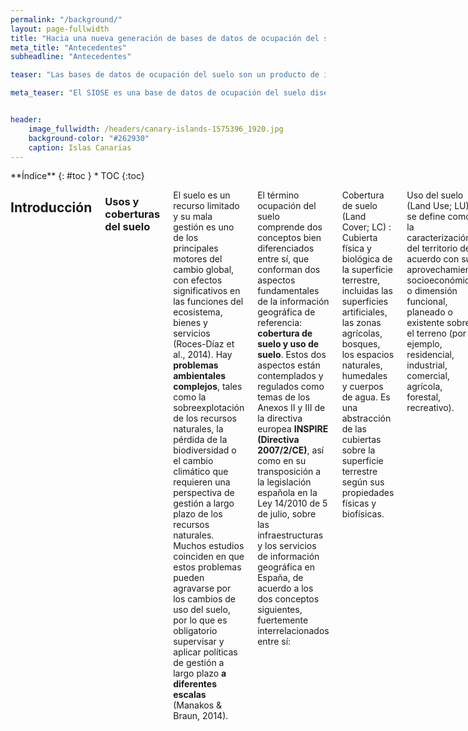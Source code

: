```yaml
---
permalink: "/background/"
layout: page-fullwidth
title: "Hacia una nueva generación de bases de datos de ocupación del suelo"
meta_title: "Antecedentes"
subheadline: "Antecedentes"

teaser: "Las bases de datos de ocupación del suelo son un producto de información básico para el conocimiento de este medio en el que vivimos. La Base de Datos SIOSE proporciona información básica y relevante para el análisis espacial y territorial de la situación actual española, información que resulta imprescindible para analizar el tipo de uso que se le ha venido  dando  al  suelo  en  España  y  para  planificar  de  forma  sostenible  el  desarrollo económico y social del hombre. "

meta_teaser: "El SIOSE es una base de datos de ocupación del suelo diseñada con una metodología de orientación a objetos."


header:
    image_fullwidth: /headers/canary-islands-1575396_1920.jpg
    background-color: "#262930"
    caption: Islas Canarias
---
```


<!--more-->

<div class="row">
<div class="medium-4 medium-push-8 columns" markdown="1">
<div class="panel radius" markdown="1">
**Índice**
{: #toc }
*  TOC
{:toc}
</div>
</div><!-- /.medium-4.columns -->



<div class="medium-8 medium-pull-4 columns" markdown="1">



## Introducción

### Usos y coberturas del suelo

El suelo es un recurso limitado y su mala gestión es uno de los principales motores del cambio global, con efectos significativos en las funciones del ecosistema, bienes y servicios (Roces-Díaz et al., 2014). Hay **problemas ambientales complejos**, tales como la sobreexplotación de los recursos naturales, la pérdida de la biodiversidad o el cambio climático que requieren una perspectiva de gestión a largo plazo de los recursos naturales. Muchos estudios coinciden en que estos problemas pueden agravarse por los cambios de uso del suelo, por lo que es obligatorio supervisar y aplicar políticas de gestión a largo plazo **a diferentes escalas** (Manakos & Braun, 2014).

El término ocupación del suelo comprende dos conceptos bien diferenciados entre sí, que conforman dos aspectos fundamentales de la información geográfica de referencia: **cobertura de suelo y uso de suelo**. Estos dos aspectos están contemplados y regulados como temas de los Anexos II y III de la directiva europea **INSPIRE (Directiva 2007/2/CE)**, así como en su transposición a la legislación española en la Ley 14/2010 de 5 de julio, sobre las infraestructuras y los servicios de información geográfica en España, de acuerdo a los dos conceptos siguientes, fuertemente interrelacionados entre sí:

Cobertura de suelo (Land Cover; LC)
: Cubierta física y biológica de la superficie terrestre, incluidas las superficies artificiales, las zonas agrícolas, bosques, los espacios naturales, humedales y cuerpos de agua. Es una abstracción de las cubiertas sobre la superficie terrestre según sus propiedades físicas y biofísicas.

Uso del suelo (Land Use; LU)
: se define como la caracterización del territorio de acuerdo con su aprovechamiento socioeconómico o dimensión funcional, planeado o existente sobre el terreno (por ejemplo, residencial, industrial, comercial, agrícola, forestal, recreativo).

Los datos LU/LC han sido históricamente registrados en muchos Estados miembros de la UE debido a las necesidades y requerimientos de su gestión ambiental y territorial. Además de las bases de datos **Corine Land Cover (CLC)** de 1990 y 2000, muchos países de la UE han estado produciendo las bases de datos de LU/LC para gestionar y satisfacer sus necesidades en materia de planificación territorial ambiental, agrícola y forestal. Como consecuencia, hay varios inventarios regionales y nacionales con muy **diferentes métodos de recopilación de datos, escalas, nomenclaturas, unidades mínimas de representación cartográfica, y diferentes intervalos de producción y de actualización** (Manakos & Braun, 2014).


### Aplicaciones

La recopilación y el análisis de datos de ocupación del suelo implica a diversos campos de la ciencia, con lo que puede comprender múltiples áreas de aplicación, como por ejemplo:

- Medio Ambiente, estudio de hábitats, biodiversidad, evaluación de impacto ambiental, mantenimiento y observación de la estabilidad ecológica, etc
- Desarrollo sostenible, como establecer estrategias de gestión de zonas costeras.
- Cambio Climático.
- Hidrología, geología y suelos.
- Agricultura.
- Urbanismo y ordenación del territorio.
- Demografía, expansión urbana.
- Energía y recursos minerales.
- Infraestructuras e ingeniería civil.
- Transporte y logística.
- Zonas de riesgo, evaluación de la vulnerabilidad y gestión de emergencias.
- Estudios dinámicos sobre ocupación del suelo, como causa y consecuencia de procesos naturales o artificiales, como la desertificación.
- Obtención de **indicadores agroambientales**, parámetro objetivo para describir y valorar los distintos fenómenos que se dan en el territorio. Como ejemplos de indicadores, los existentes en el «Banco Público de Indicadores Ambientales» (BPIA), relativos al agua, aire, pesca, hogares, industria, desastres naturales y tecnológicos, residuos, turismo, etc.

A nivel global, destaca la utilización de datos de ocupación del suelo dentro del «Convenio Marco de las Naciones Unidas sobre el Cambio Climático» (1992) para el cumplimiento del Protocolo de Kyoto (1998), un acuerdo internacional con el objetivo de reducir las emisiones de gases que causan el calentamiento global, en un porcentaje en al menos un 5% durante el periodo 2008 -2012 respecto a las emisiones del año 1990. Por todo ello, los usuarios de información sobre ocupación del suelo son muchos y con variados intereses, y según las distintas administraciones van facilitando datos tanto en un determinado año de referencia como su evolución en un periodo de años, el número de usuarios va creciendo, y sus aplicaciones por tanto, también.

### Usuarios

Los principales demandantes de información de ocupación del suelo son:

- La Administración General del Estado y los gobiernos autonómicos, a través de los distintos Ministerios, Consejerías y Organismos Públicos.
- Universidades, Fundaciones, Centros de I+D+i y organismos de investigación.
- Organismos europeos e internacionales: Naciones Unidas y la Unión Europea, dentro de la Comisión Europea (con programas como GMES (Global Monitoring for Environment and Security) y Agencia Europea del Medio Ambiente.
- Empresas públicas y privadas.
- En menor medida, particulares.


## Bases de datos de ocupación del suelo

La necesidad de una mejor **armonización** entre conjuntos de datos nacionales y europeos y la intención de **evitar redundancias en la producción de datos**, ha llevado a muchos de estos países a utilizar sus datos nacionales para derivar conjuntos de datos para proyectos europeos, como CLC o LUCAS, siguiendo una estrategia *bottom-up* (Manakos & Braun, 2014). Simultáneamente, el flujo de información generada por estos proyectos nacionales tiene que integrarse con otras iniciativas europeas como [Copernicus](http://www.copernicus.eu/), que es el programa europeo para el establecimiento de un sistema europeo de observación de la Tierra (Arnold et al., 2013).

El grupo [EAGLE](http://land.copernicus.eu/eagle) (Grupo de Acción EIONET2 sobre la vigilancia terrestre en Europa) fue creado por miembros de la Red de Información Ambiental y de Observación (EIONET) sobre la ocupación del suelo en respuesta a la creciente necesidad de discutir soluciones técnicas para una mejor integración y armonización de la cartografía nacional con las iniciativas europeas de vigilancia terrestre. El objetivo del grupo de trabajo es elaborar una solución conceptual para la vigilancia terrestre construida sobre las fuentes de datos nacionales y en combinación con las capas de información paneuropeas (Arnold et al., 2013). El modelo de datos EAGLE es un modelo orientado a objetos (OODM), que tiene en cuenta las normas o las listas de códigos de referencia, como CLC, LUCAS, EUNIS, las especificaciones técnicas impulsadas por INSPIRE (2007/2/CE) y la norma ISO standard 19144-2 (LCML-Land Cover Meta Language).

El Instituto Geográfico Nacional de España (IGN) es miembro del grupo EAGLE y creó el Sistema de Información sobre Ocupación del Suelo de España (SIOSE) como parte del Plan Nacional de Observación del Territorio (PNOT), que tiene como objetivo lograr una Infraestructura de Datos Espaciales multidisciplinar, de forma periódicamente actualizada, para las administraciones nacionales y regionales españolas. 

La base de datos SIOSE se ajusta a las especificaciones técnicas de INSPIRE y ha sido diseñada como un modelo de datos orientado a objetos, similar al propuesto por el grupo EAGLE, asegurando la compatibilidad y comparabilidad con bases de datos preexistentes como CLC90, CLC00, Murbandy/Moland, LCCS de la FAO de las Naciones Unidas, entre otros. Sin embargo, en la práctica, el modelo orientado a objetos está adaptado y aplicado en sistemas gestores de bases de datos relacionales y objeto-relacionales con capacidades espaciales, y los administradores de bases de datos tienen que hacer frente a estas incompatibilidades a nivel conceptual. Este es un caso de la falta de concordancia objeto-relacional, y se ha identificado claramente en la literatura como un problema de la estructura de datos debido a las diferencias de paradigma (Ireland et al.,2009). En la Figura 1 se muestra un ejemplo de la clasificación LU/LC de una sola parcela. La cantidad de información semiestructurada que se guarda para cada polígono LU/LC añade algunas dificultades para la gestión de la información SIOSE LU/LC a través de los SIG más utilizados o geodatabases relacionales, por lo que otras alternativas tecnológicas deben ser exploradas. Hoy en día, se accede a la base de datos SIOSE a través de servicios web de mapas estándar, descargas de archivos SIG y, en algunos casos especiales, también se distribuyen serializados en formato XML, respetando en este caso el modelo OO.


<figure>
	<img src="http://www.siose.es/SIOSEtheme-theme/images/imgSiose/Contenidos/Figura_MDOO.png"  alt="Modelo de datos jerárquico vs. OO" itemprop="image">
	<figcaption class="text-left">Figura 1.- Riqueza descriptiva del modelo de datos OO de SIOSE frente a una clasificación jerárquica. El modelo de datos SIOSE se describe en detalle en la documentación técnica del proyecto en el documento "Descripción del Modelo de Datos y Rótulo SIOSE2005. </figcaption>
</figure>


## El modelo de datos SIOSE
La principal característica de la base de datos SIOSE es que sigue un modelo de datos orientado a objetos, no es un modelo jerárquico tradicional donde existe un cierto rango de clases limitado y rígido definido en una leyenda descriptiva, sino que es un modelo de datos multipropósito y extensible. La ventaja es que **a partir de SIOSE se pueden generar tantas consultas y clasificaciones como se necesiten**. 

> El SIOSE no clasifica el terreno sino que lo describe mediante coberturas o combinaciones de ellas con sus diferentes porcentajes de ocupación y atributos, sin pérdida de información. Es una base de datos multicriterio (Valcárcel et al., 2009).

La principal ventaja que presentan estos sistemas es la posibilidad de ofrecer **valores estadísticos de la ocupación del suelo más fiables que las clasificaciones tradicionales**, pues en su metodología de obtención no se pierde información. Esto repercute también en el coste económico de su producción, puesto que con un pequeño incremento en el coste se obtiene un alto incremento de información. Un sistema clasificatorio para alcanzar igual incremento de información demandaría un incremento directo y alto coste de producción. 

> El modelo orientado a objetos del SIOSE permite obtener salidas temáticas diferentes en función de las necesidades del usuario. Un modelo de datos orientado a objetos es extensible para responder a nuevas necesidades, por lo que hace posible que se puedan incorporar nuevos parámetros sin entrar en conflicto con los datos presentes.

No obstante, puede que el principal inconveniente que tengan los sistemas de descripciones orientados a objetos sea su **escasa usabilidad o capacidad de uso por parte de usuarios no expertos**. El funcionamiento de estos métodos es muy distinto al de las clasificaciones tradicionales. Sin embargo, como se ha comentado, este incremento de la complejidad viene acompañado de un beneficio en la información (Valcárcel et al., 2009). No se trata de un problema trivial. Tras un cierto periodo de adaptación técnica de los productores y usuarios, los sistemas de descripciones podrían ser manejados sin dificultad, pero la mayor parte de las tecnologías SIG disponibles en el mercado utilizan bases de datos pensadas para trabajar con modelos relacionales de datos.

La arquitectura de las bases de datos relacionales podría ser adecuada para la recogida de datos y su persistencia. Sin embargo, las principales motivaciones de las bases de datos de LU/LC están en el análisis de cambios, la exploración y la investigación. Esta dicotomía entre bases de datos operativas (centradas en las transacciones rutinarias) o diacrónicas (orientadas al procesamiento analítico), junto con el impulso de la Ciencia de los Datos (Data Science), se ha materializado en la fragmentación del mercado de los Sistemas Gestores de Bases de Datos, una tendencia que ya se había previsto en la década pasada por los mismos investigadores que establecieron los fundamentos de las tecnologías relacionales (Stonebraker & Çetintemel, 2005). La multitud de motores de bases de datos existentes hoy en día podrían ser categorizados como almacenes de registros, optimizados para las operaciones de escritura del día a día, o como almacenes de columnas, grandes repositorios de datos indexados para consultas ad hoc. No obstante, el límite entre estos dos enfoques, que suele identificarse con el debate entre las tecnologías SQL vs NoSQL, es cada vez más difuso debido en parte a los avances en la gestión de los datos semi-estructurados dentro de las bases de datos relacionales. Además, *NoSQL* es un término difícil de definir y que abarca una amplia gama de paradigmas tecnológicos.


## Experimentando con el SIOSE
En un estudio reciente, este equipo de investigación ha desarrollado una experiencia computacional para evaluar los beneficios que podrían derivarse de almacenar los datos SIOSE en un repositorio OO, concretamente en un almacén de documentos (Navarro-Carrión et al., 2016). Básicamente se realizó una prueba en la que se compararon las consultas LU/LC llevadas a cabo en un SGBD relacional y se compararon con sus traducciones literales en una base de datos orientada a documentos. El experimento completo se llevó a cabo en el SGBD PostgreSQL/PostGIS, que ha incorporado recientemente mecanismos propios de otros paradigmas. Al limitar el experimento a un SGBD común se consiguió:

1. Obtener tiempos de respuesta comparables y datos de rendimiento.
2. Resultados no distorsionados por diferentes implementaciones de los métodos de acceso espaciales
3. Obtener impresiones sobre cómo la estructura del modelo OO afecta al rendimiento de las consultas
4. Determinar los tipos de consultas que se verían beneficiadas al eliminar la impedancia de la incompatibilidad objeto-relacional.

PostgreSQL fue seleccionado para realizar este primer experimento, ya que:

1. Proporciona un sistema de tipos extensible
2. Implementa la especificación Simple Features del OGC mediante la extensión PostGIS, lo cual proporciona tipos, funciones y métodos de acceso para datos geográficos.
3. Permite una representación formal del modelo relacional de SIOSE.
4. Proporciona el tipo binario de datos JSONB y operadores para gestionar modelos orientados a documentos (Bartunov & Sigaev, 2013).
5. Genera planes de consulta utilizando un procesador de consultas relacionales común. Por lo tanto, las consultas sobre una base de datos LU/LC pueden ser comparadas, de un modo no sesgado, utilizando ambos paradigmas, el relacional y el orientado a objetos.


<table>
  <caption>Tabla 1.- Características de la base de datos SIOSE en sus modelos OO y ER</caption>
  <tr>
    <th>Modelo de datos</th>
    <th>Tabla</th>
    <th>Registros</th>
    <th>Tamaño</th>
    <th>Tamaño externo</th>
  </tr>
  <tr>
    <td>Orientado a Documentos</td>
    <td>docstore_jsonb</td>
    <td>2477144</td>
    <td>8066 MB</td>
    <td>2615 MB</td>
  </tr>
  <tr>
    <td rowspan="4">Relacional</td>
    <td>siose_values</td>
    <td>10435032</td>
    <td>3160 MB</td>
    <td>1522 MB</td>
  </tr>
  <tr>
    <td>siose_polygons</td>
    <td>2478218</td>
    <td>6456 MB</td>
    <td>1948 MB</td>
  </tr>
  <tr>
    <td>siose_coverages</td>
    <td>116</td>
    <td>48 kB</td>
    <td>40 kB</td>
  </tr>
  <tr>
    <td>siose_attributes</td>
    <td>26</td>
    <td>40 kB</td>
    <td>32 kB</td>
  </tr>
</table>


En este primer experimento se seleccionó el conjunto de datos de SIOSE 2005, que recoge más de 10,4 millones de observaciones de ocupación del suelo de alrededor de 2,5 millones de geometrías poligonales. Dado el volumen de la base de datos, los datos SIOSE se distribuyen desde la página de descargas del Centro Nacional de Información Geográfica (CNIG). Los datos correspondientes a un determinado año se organizan como una serie de archivos ZIP. Cada archivo contiene los registros correspondientes a una región administrativa, y se compone de un archivo shape de ESRI con geometrías poligonales y un fichero Microsoft Jet MDB con las observaciones sobre LU/LC. La descarga de toda la información SIOSE se puede automatizar. Sin embargo, compilar todos los archivos ZIP en una única base de datos no es una tarea trivial para los usuarios habituales de datos de ocupación de suelo, lo que supone un inconveniente para la realización de estudios a nivel estatal. Para la prueba se prepararon una serie de utilidades que permiten:

1. Generar una base de datos relacional PostgreSQL/PostGIS a partir de un directorio con archivos ZIP del SIOSE.
2. Transformar esa base de datos relacional en un almacén de documentos de tipo JSONB. El esquema de los documentos JSONB es equivalente al de los documentos XML del SIOSE preparados por el IGN para otros fines particulares. Todas las utilidades se distribuyen de forma pública bajo licencia de software libre (Navarro-Carrión et al., 2016).

El resto del experimento consistió en preparar una extensión de PostgreSQL con todas las consultas a testear y publicar imágenes virtualizadas que permitan a otros investigadores reproducir los tests fácilmente. La prueba simula una serie de consultas habituales que podría realizar un usuario del SIOSE a través de un visor web cartográfico, y las ejecuta según la metodología JackPine (Ray et al., 2011) tanto en el modelo de datos de referencia (relacional) como en el modelo orientado a documentos (JSONB). Finalmente, se registraron los resultados y el rendimiento de seis tipos de consultas distintas (incluyendo reclasificaciones), para 56,557 zonas delimitadas a 7 escalas cartográficas distintas. Como primer paso para identificar criterios de mejora de la usabilidad, este primer experimento se centra en medir los tiempos de cada consulta para valorar cuáles y bajo qué condiciones podrían ser ofrecidas on-line. Los resultados muestran diferencias muy significativas a favor del modelo orientado a documentos en los rendimientos de determinados tipos de consultas (ver Figura 2).

<figure>
	<img src="{{ site.urlimg }}/response.png"  alt="Navarro-Carrión et al., 2016" itemprop="image">
	<figcaption class="text-left">Figura 2.- Comparación entre los tiempos de respuesta entre las consultas JSONB y las relacionales, en la base de datos SIOSE_2005 (Navarro-Carrión et al., 2016). </figcaption>
</figure>


Teniendo en cuenta la naturaleza exploratoria de este experimento y los resultados observados, la usabilidad de los datos SIOSE aumentaría en gran medida si se pudieran aprovechar al máximo estas nuevas tecnologías. Por ejemplo, las mejoras de los tiempos en determinadas consultas, podrían permitir ofrecer algunos servicios de consulta on-line para usuarios con pocos conocimientos sobre SIG o programación. Además, según se ve en la Tabla 1, también hay una disminución significativa del espacio de memoria que ocupan los datos almacenados en JSONB.

Por el momento, la recuperación masiva de polígonos basada en la presencia o ausencia de una determinada cobertura o uso de suelo parece un caso de uso óptimo. Las operaciones de reclasificación también pueden beneficiarse de una implementación en JSON binario, aunque las aplicaciones reales, como las mencionadas en la introducción deben ser investigadas a fondo (por ejemplo, derivar CLC con un enfoque “bottom-up”, buscar combinaciones de usos del suelo relacionadas con el riesgo de incendios forestales, realización de informes de recursos naturales, entre otras). Por el contrario, las expresiones de desigualdad en atributos numéricos no se benefician del uso de estas tecnologías, aunque esto podría ser mejorable con el uso de índices funcionales. Otro problema que surgió durante la preparación de este experimento fue que la sintaxis de las consultas JSON es aún poco madura. Esto es una consecuencia de la estructura anidada de los documentos JSONB creados para el SIOSE y el pequeño conjunto de operadores nativos hoy disponible, pero que aumentará en futuras versiones. Por otra parte, diferentes estrategias de aplanamiento del esquema JSON original deberían ser investigadas y medir su influencia en el rendimiento de las consultas.

Finalmente, este experimento computacional sirve como un primer argumento a favor de que se investigue la construcción de bases de datos LU/LC orientadas a documentos, ya que estas nuevas tecnologías podrían impulsar mejoras importantes en la usabilidad de los datos y abrir las puertas a analizarlos en procesos de Big Data.


## Referencias

- Arnold, S., Kosztra, B., Banko, G., Smith, G., Hazeu, G., & Bock, M. (2013). The EAGLE concept – A vision of a future European Land Monitoring Framework. In EARSeL Symposium proceedings 2013, “Towards Horizon 2020” (pp. 551–568).
- Bartunov, O., & Sigaev, T. (2013). Binary storage for nested data structures and application to hstore data type Hstore developers. Dublin: PGConf.EU. Retrieved from http://www.sai.msu.su/~megera/postgres/talks/hstore-dublin-2013.pdf
- Belda, A., Zaragozí, B., Martínez-Pérez, J. E., Peiró, V., Ramón, A., Seva, E., & Arques, J. (2012). Use of GIS to predict potential distribution areas for wild boar ( Sus scrofa Linnaeus 1758) in Mediterranean regions (SE Spain). Italian Journal of Zoology, 79(2), 252–265. http://doi.org/10.1080/11250003.2011.631944
- Ben-Asher, Z., Gilbert, H., Haubold, H., Smith, G., & Strand, G.-H. (2013). HELM – Harmonised European Land Monitoring: Findings and Recommendations of the HELM Project. (Z. Ben-Asher, Ed.) (Second). Tel-Aviv, Israel: The HELM Project. Retrieved from http://www.umweltbundesamt.at/en_helm/
- Boettiger, C. (2015). An introduction to Docker for reproducible research. ACM SIGOPS Operating Systems Review, 49(1), 71–79. http://doi.org/10.1145/2723872.2723882
- Chas-Amil, M. L., Touza, J., & García-Martínez, E. (2013). Forest fires in the wildland-urban interface: A spatial analysis of forest fragmentation and human impacts. Applied Geography, 43, 127–137. http://doi.org/10.1016/j.apgeog.2013.06.010
- Galiana Martín, L. (2012). Las interfaces urbano-forestales: un nuevo territorio de riesgo en españa. Boletín de La Asociación de Geógrafos Españoles, 58, 205–226.
- Hellerstein, J. M., Stonebraker, M., & Hamilton, J. (2007). Architecture of a Database System. Foundations and Trends in Databases, 1(2), 141–259. http://doi.org/10.1561/1900000002
- Ireland, C., Bowers, D., Newton, M., & Waugh, K. (2009). A classification of object-relational impedance mismatch. Proceedings - 2009 1st International Conference on Advances in Databases, Knowledge, and Data Applications, DBKDA 2009, 36–43. http://doi.org/10.1109/DBKDA.2009.11
- Manakos, I., & Braun, M. (2014). Land Use and Land Cover Mapping in Europe. (I. Manakos & M. Braun, Eds.)Land Use and Land Cover Mapping in Europe (Vol. 18). Springer London. http://doi.org/10.1007/978-94-007-7969-3
- Navarro-Carrión, J.T., Zaragozí, B., Ramón-Morte, A. & Valcárcel-Sanz, N. (2016). Should EU land use and land cover data be managed with a NoSQL document store?. International Journal of Design & Nature and Ecodynamics (Accepted)
- Ray, S., Simion, B., & Demke Brown, A. (2011). Jackpine: A benchmark to evaluate spatial database performance. Proceedings - International Conference on Data Engineering, 1139–1150. http://doi.org/10.1109/ICDE.2011.5767929
- Roces-Díaz, J. V., Díaz-Varela, E. R., & Álvarez--Álvarez, P. (2014). Analysis of spatial scales for ecosystem services: Application of the lacunarity concept at landscape level in Galicia (NW Spain). Ecological Indicators, 36, 495–507. http://doi.org/10.1016/j.ecolind.2013.09.010
- Santos, P. O., Moro, M. M., & Davis, C. A. (2015). Database and Expert Systems Applications: 26th International Conference, DEXA 2015, Valencia, Spain, September 1-4, 2015, Proceedings, Part I. In Q. Chen, A. Hameurlain, F. Toumani, R. Wagner, & H. Decker (Eds.), Lecture Notes in Computer Science (Vol. 9261, pp. 186–200). Cham: Springer International Publishing. http://doi.org/10.1007/978-3-319-22849-5_14 
- Shekhar, S., Evans, M. R., Gunturi, V., Yang, K., & Cugler, D. C. (2014). Specifying Big Data Benchmarks: First Workshop, WBDB 2012, San Jose, CA, USA, May 8-9, 2012, and Second Workshop, WBDB 2012, Pune, India, December 17-18, 2012, Revised Selected Papers. In T. Rabl, M. Poess, C. Baru, & H.-A. Jacobsen (Eds.), (pp. 81–93). Berlin, Heidelberg: Springer Berlin Heidelberg. http://doi.org/10.1007/978-3-642-53974-9_8 
- Stonebraker, M., & Cetintemel, U. (2005). “One Size Fits All”: An Idea Whose Time Has Come and Gone. In 21st International Conference on Data Engineering (ICDE’05) (pp. 2–11). http://doi.org/10.1109/ICDE.2005.1
- Valcarcel, N., Villa, G., Arozarena, A., Garcia-Asensio, L., Caballlero, M. E., Porcuna, A., … Peces, J. J. (2009). Siose , a Successful Test Bench Towards Harmonization and Integration of Land Cover / Use Information As Environmental Reference Data. Remote Sensing and Spatial Information Sciences, 37(Figure 1), 1159–1164.
- Zaragozí, B., Belda, A., Linares, J., Martínez-Pérez, J. E., Navarro, J. T., & Esparza, J. (2012a). A free and open source programming library for landscape metrics calculations. Environmental Modelling & Software, 31, 131–140. http://doi.org/10.1016/j.envsoft.2011.10.009
- Zaragozí, B. M., Navarro, J. T., Ramón, A., & Rodríguez-Sala, J. J. (2011). A study of drivers for agricultural land abandonment using GIS and Data Mining techniques. Eighth International Conference On Ecosystems and Sustainable Development (ECOSUD VIII), 144(1), 363–374. http://doi.org/10.2495/ECO110321
- Zaragozí, B., Rabasa, A., Rodríguez-Sala, J. J., Navarro, J. T., Belda, A., & Ramón, A. (2012b). Modelling farmland abandonment: A study combining GIS and data mining techniques. Agriculture, Ecosystems & Environment, 155, 124–132. http://doi.org/10.1016/j.agee.2012.03.019
- Zaragozí, B., Rodríguez-Sala, J., Rabasa, A., Ramón, A., & Olcina, J. (2013). A data driven study of relationships between relief and farmland abandonment in a Mediterranean region. Ecosystems and Sustainable Development IX, 175, 219–230. http://doi.org/10.2495/ECO130191


</div><!-- /.medium-8.columns -->
</div><!-- /.row -->



